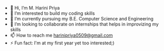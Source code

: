 - 👋 Hi, I’m M. Harini Priya
- 👀 I’m interested to build my coding skills
- 🌱 I’m currently pursuing my B.E. Computer Science and Engineering
- 💞️ I’m looking to collaborate on internships that helps in improvizing my skills
- 📫 How to reach me harinipriya0509@gmail.com
- ⚡ Fun fact: I'm at my first year yet too interested;)

<!---
mharinipriya0509/mharinipriya0509 is a ✨ special ✨ repository because its `README.md` (this file) appears on your GitHub profile.
You can click the Preview link to take a look at your changes.
--->
